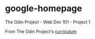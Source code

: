 # google-homepage
The Odin Project - Web Dev 101 - Project 1

From The Odin Project's [curriculum](http://www.theodinproject.com/courses/web-development-101/lessons/html-css)
